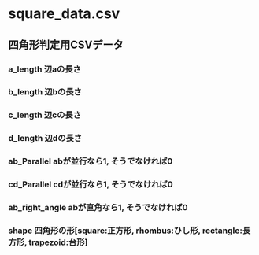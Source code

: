 # square_data.csv
## 四角形判定用CSVデータ
### a_length	辺aの長さ
### b_length	辺bの長さ
### c_length	辺cの長さ
### d_length	辺dの長さ
### ab_Parallel	abが並行なら1, そうでなければ0
### cd_Parallel	cdが並行なら1, そうでなければ0
### ab_right_angle	abが直角なら1, そうでなければ0
### shape	四角形の形[square:正方形, rhombus:ひし形, rectangle:長方形, trapezoid:台形]


